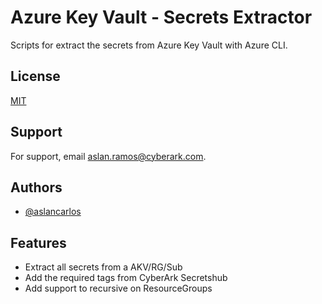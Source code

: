 
# Azure Key Vault - Secrets Extractor

Scripts for extract the secrets from Azure Key Vault with Azure CLI. 


## License

[MIT](https://choosealicense.com/licenses/mit/)


## Support

For support, email aslan.ramos@cyberark.com.


## Authors

- [@aslancarlos](https://www.github.com/aslancarlos)


## Features

- Extract all secrets from a AKV/RG/Sub
- Add the required tags from CyberArk Secretshub
- Add support to recursive on ResourceGroups



